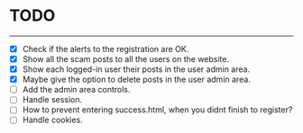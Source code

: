 # TODO

---

- [X] Check if the alerts to the registration are OK.
- [X] Show all the scam posts to all the users on the website.
- [X] Show each logged-in user their posts in the user admin area.
- [X] Maybe give the option to delete posts in the user admin area.
- [ ] Add the admin area controls.
- [ ] Handle session.
- [ ] How to prevent entering success.html, when you didnt finish to register?
- [ ] Handle cookies.
